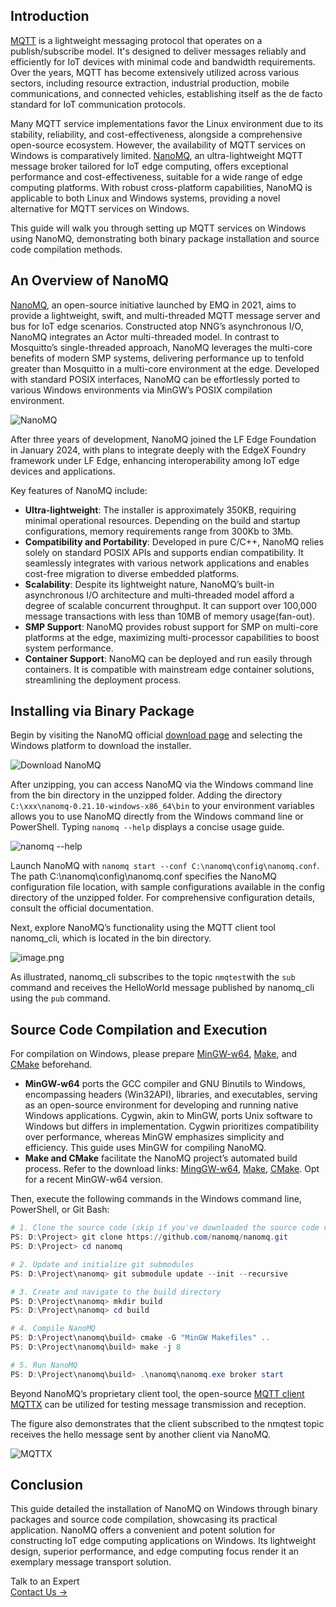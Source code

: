 ## Introduction

[MQTT](https://www.emqx.com/en/blog/the-easiest-guide-to-getting-started-with-mqtt) is a lightweight messaging protocol that operates on a publish/subscribe model. It's designed to deliver messages reliably and efficiently for IoT devices with minimal code and bandwidth requirements. Over the years, MQTT has become extensively utilized across various sectors, including resource extraction, industrial production, mobile communications, and connected vehicles, establishing itself as the de facto standard for IoT communication protocols.

Many MQTT service implementations favor the Linux environment due to its stability, reliability, and cost-effectiveness, alongside a comprehensive open-source ecosystem. However, the availability of MQTT services on Windows is comparatively limited. [NanoMQ](https://nanomq.io/), an ultra-lightweight MQTT message broker tailored for IoT edge computing, offers exceptional performance and cost-effectiveness, suitable for a wide range of edge computing platforms. With robust cross-platform capabilities, NanoMQ is applicable to both Linux and Windows systems, providing a novel alternative for MQTT services on Windows.

This guide will walk you through setting up MQTT services on Windows using NanoMQ, demonstrating both binary package installation and source code compilation methods.

## An Overview of NanoMQ

[NanoMQ](https://github.com/nanomq/nanomq), an open-source initiative launched by EMQ in 2021, aims to provide a lightweight, swift, and multi-threaded MQTT message server and bus for IoT edge scenarios. Constructed atop NNG’s asynchronous I/O, NanoMQ integrates an Actor multi-threaded model. In contrast to Mosquitto’s single-threaded approach, NanoMQ leverages the multi-core benefits of modern SMP systems, delivering performance up to tenfold greater than Mosquitto in a multi-core environment at the edge. Developed with standard POSIX interfaces, NanoMQ can be effortlessly ported to various Windows environments via MinGW’s POSIX compilation environment. 

![NanoMQ](https://assets.emqx.com/images/a46cf404d1c67d2e10c4e782f9278b3c.png)

After three years of development, NanoMQ joined the LF Edge Foundation in January 2024, with plans to integrate deeply with the EdgeX Foundry framework under LF Edge, enhancing interoperability among IoT edge devices and applications.

Key features of NanoMQ include:

- **Ultra-lightweight**: The installer is approximately 350KB, requiring minimal operational resources. Depending on the build and startup configurations, memory requirements range from 300Kb to 3Mb.
- **Compatibility and Portability**: Developed in pure C/C++, NanoMQ relies solely on standard POSIX APIs and supports endian compatibility. It seamlessly integrates with various network applications and enables cost-free migration to diverse embedded platforms.
- **Scalability**: Despite its lightweight nature, NanoMQ’s built-in asynchronous I/O architecture and multi-threaded model afford a degree of scalable concurrent throughput. It can support over 100,000 message transactions with less than 10MB of memory usage(fan-out).
- **SMP Support**: NanoMQ provides robust support for SMP on multi-core platforms at the edge, maximizing multi-processor capabilities to boost system performance.
- **Container Support**: NanoMQ can be deployed and run easily through containers. It is compatible with mainstream edge container solutions, streamlining the deployment process.

## Installing via Binary Package

Begin by visiting the NanoMQ official [download page](https://nanomq.io/downloads) and selecting the Windows platform to download the installer.

![Download NanoMQ](https://assets.emqx.com/images/7a3222838b7a4f5c2fe3a0871db5100e.png)

After unzipping, you can access NanoMQ via the Windows command line from the bin directory in the unzipped folder. Adding the directory `C:\xxx\nanomq-0.21.10-windows-x86_64\bin` to your environment variables allows you to use NanoMQ directly from the Windows command line or PowerShell. Typing `nanomq --help` displays a concise usage guide.

![nanomq --help](https://assets.emqx.com/images/f9538da8b2a2a9a651715165d37c1259.png)

Launch NanoMQ with `nanomq start --conf C:\nanomq\config\nanomq.conf`. The path C:\nanomq\config\nanomq.conf specifies the NanoMQ configuration file location, with sample configurations available in the config directory of the unzipped folder. For comprehensive configuration details, consult the official documentation.

Next, explore NanoMQ’s functionality using the MQTT client tool nanomq_cli, which is located in the bin directory.

![image.png](https://assets.emqx.com/images/ff30f04d2dd96558d9dde7870daf52eb.png)

As illustrated, nanomq_cli subscribes to the topic `nmqtest`with the `sub` command and receives the HelloWorld message published by nanomq_cli using the `pub` command.

## Source Code Compilation and Execution

For compilation on Windows, please prepare [MinGW-w64](https://www.mingw-w64.org/), [Make](https://gnuwin32.sourceforge.net/packages/make.htm), and [CMake](https://cmake.org/) beforehand.

- **MinGW-w64** ports the GCC compiler and GNU Binutils to Windows, encompassing headers (Win32API), libraries, and executables, serving as an open-source environment for developing and running native Windows applications. Cygwin, akin to MinGW, ports Unix software to Windows but differs in implementation. Cygwin prioritizes compatibility over performance, whereas MinGW emphasizes simplicity and efficiency. This guide uses MinGW for compiling NanoMQ.
- **Make and CMake** facilitate the NanoMQ project’s automated build process. Refer to the download links: [MingGW-w64](https://www.mingw-w64.org/downloads/#mingw-builds), [Make](https://sourceforge.net/projects/gnuwin32/files/make/3.81/make-3.81.exe/download?use_mirror=jaist&download=), [CMake](https://cmake.org/download/). Opt for a recent MinGW-w64 version.

Then, execute the following commands in the Windows command line, PowerShell, or Git Bash:

```powershell
# 1. Clone the source code (skip if you've downloaded the source code via ZIP)
PS: D:\Project> git clone https://github.com/nanomq/nanomq.git
PS: D:\Project> cd nanomq

# 2. Update and initialize git submodules
PS: D:\Project\nanomq> git submodule update --init --recursive

# 3. Create and navigate to the build directory
PS: D:\Project\nanomq> mkdir build
PS: D:\Project\nanomq> cd build

# 4. Compile NanoMQ
PS: D:\Project\nanomq\build> cmake -G "MinGW Makefiles" ..
PS: D:\Project\nanomq\build> make -j 8

# 5. Run NanoMQ
PS: D:\Project\nanomq\build> .\nanomq\nanomq.exe broker start
```

Beyond NanoMQ’s proprietary client tool, the open-source [MQTT client MQTTX](https://mqttx.app/) can be utilized for testing message transmission and reception.

The figure also demonstrates that the client subscribed to the nmqtest topic receives the hello message sent by another client via NanoMQ.

![MQTTX](https://assets.emqx.com/images/9151df62b218245b893ac35335328943.png)

## Conclusion

This guide detailed the installation of NanoMQ on Windows through binary packages and source code compilation, showcasing its practical application. NanoMQ offers a convenient and potent solution for constructing IoT edge computing applications on Windows. Its lightweight design, superior performance, and edge computing focus render it an exemplary message transport solution.



<section class="promotion">
    <div>
        Talk to an Expert
    </div>
    <a href="https://www.emqx.com/en/contact?product=solutions" class="button is-gradient">Contact Us →</a>
</section>
